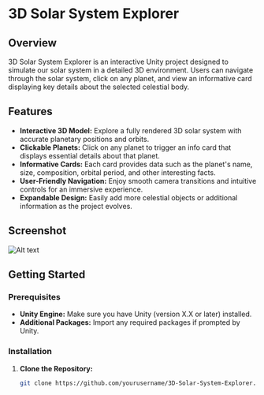 # 3D Solar System Explorer

## Overview
3D Solar System Explorer is an interactive Unity project designed to simulate our solar system in a detailed 3D environment. Users can navigate through the solar system, click on any planet, and view an informative card displaying key details about the selected celestial body.

## Features
- **Interactive 3D Model:** Explore a fully rendered 3D solar system with accurate planetary positions and orbits.
- **Clickable Planets:** Click on any planet to trigger an info card that displays essential details about that planet.
- **Informative Cards:** Each card provides data such as the planet's name, size, composition, orbital period, and other interesting facts.
- **User-Friendly Navigation:** Enjoy smooth camera transitions and intuitive controls for an immersive experience.
- **Expandable Design:** Easily add more celestial objects or additional information as the project evolves.

## Screenshot
![Alt text]([URL_or_relative_path_to_image](https://www.google.com/url?sa=i&url=https%3A%2F%2Fsketchfab.com%2F3d-models%2Fsolar-system-in-scale-6b5dc1ecf7e844a79de41167c563c80c&psig=AOvVaw22YO4svkK78BTbK7fwgRWB&ust=1739892126599000&source=images&cd=vfe&opi=89978449&ved=0CBYQjRxqFwoTCLibk7WBy4sDFQAAAAAdAAAAABAJ))

## Getting Started

### Prerequisites
- **Unity Engine:** Make sure you have Unity (version X.X or later) installed.
- **Additional Packages:** Import any required packages if prompted by Unity.

### Installation
1. **Clone the Repository:**
   ```bash
   git clone https://github.com/yourusername/3D-Solar-System-Explorer.git

